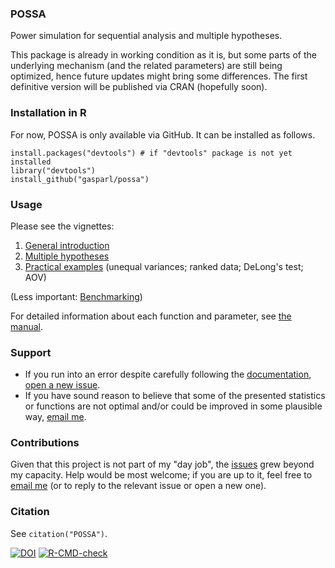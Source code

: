 ### POSSA

Power simulation for sequential analysis and multiple hypotheses.

This package is already in working condition as it is, but some parts of the underlying mechanism (and the related parameters) are still being optimized, hence future updates might bring some differences. The first definitive version will be published via CRAN (hopefully soon).

### Installation in R

For now, POSSA is only available via GitHub. It can be installed as follows.

```
install.packages("devtools") # if "devtools" package is not yet installed
library("devtools")
install_github("gasparl/possa")
```

### Usage

Please see the vignettes:

1. [General introduction](https://gasparl.github.io/possa/vignettes/intro.html "POSSA: Introduction")
2. [Multiple hypotheses](https://gasparl.github.io/possa/vignettes/multiple_hypotheses.html "POSSA: Multiple hypotheses")
3. [Practical examples](https://gasparl.github.io/possa/vignettes/examples.html "POSSA: Practical examples") (unequal variances; ranked data; DeLong's test; AOV)

(Less important: [Benchmarking](https://gasparl.github.io/possa/vignettes/benchmarking.html "POSSA: Benchmarking"))

For detailed information about each function and parameter, see [the manual](https://github.com/gasparl/possa/blob/master/POSSA.pdf "POSSA manual").

### Support

* If you run into an error despite carefully following the [documentation](https://github.com/gasparl/possa/blob/master/POSSA.pdf "POSSA.pdf"), [open a new issue](https://github.com/gasparl/possa/issues "Issues").
* If you have sound reason to believe that some of the presented statistics or functions are not optimal and/or could be improved in some plausible way, [email me](mailto:lkcsgaspar@gmail.com).

### Contributions

Given that this project is not part of my "day job", the [issues](https://github.com/gasparl/possa/issues "Issues") grew beyond my capacity. Help would be most welcome; if you are up to it, feel free to [email me](mailto:lkcsgaspar@gmail.com) (or to reply to the relevant issue or open a new one).

### Citation

See `citation("POSSA")`.

[![DOI](https://zenodo.org/badge/DOI/10.5281/zenodo.6523855.svg)](https://doi.org/10.5281/zenodo.6523855) [![R-CMD-check](https://github.com/gasparl/possa/workflows/R-CMD-check/badge.svg)](https://github.com/gasparl/possa/actions)
